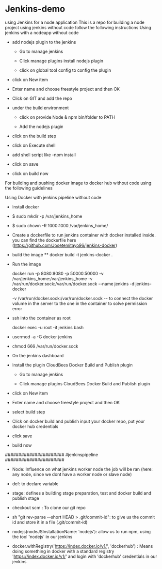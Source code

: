 # Jenkins-demo
using Jenkins for a node application
This is a repo for building a node project using jenkins without code
follow the following instructions
Using jenkins with a nodeapp without code

- add nodejs plugin to the jenkins

	- Go to manage jenkins

	- Click manage plugins install nodejs plugin

	- click on global tool config to config the plugin

- click on New item

- Enter name and choose freestyle project and then OK

- Click on GIT and add the repo

- under the build environment

	- click on provide Node & npm bin/folder to PATH

	- Add the nodejs plugin

- click on the build step

- click on Execute shell

- add shell script like -npm install

- click on save

- click on build now

For building and pushing docker image to docker hub without code using the following guidelines


Using Docker with jenkins pipeline without code

- Install docker

- $ sudo mkdir -p /var/jenkins_home

- $ sudo chown -R 1000:1000 /var/jenkins_home/

- Create a dockerfile to run jenkins container with docker installed inside. you can find the dockerfile here   (https://github.com/Josetemitayo96/jenkins-docker)

- build the image ** docker build -t jenkins-docker .

- Run the image 

	docker run -p 8080:8080 -p 50000:50000 -v /var/jenkins_home:/var/jenkins_home -v /var/run/docker.sock:/var/run/docker.sock --name jenkins -d jenkins-docker

	-v /var/run/docker.sock:/var/run/docker.sock   -- to connect the docker volume in the server to the one in the container to solve permission error

- ssh into the container as root 

	 docker exec -u root -it jenkins bash

- usermod -a -G docker jenkins

- chmod 666 /var/run/docker.sock

- On the jenkins dashboard

- Install the plugin CloudBees Docker Build and Publish plugin

	- Go to manage jenkins

	- Click manage plugins CloudBees Docker Build and Publish plugin

- click on New item

- Enter name and choose freestyle project and then OK

- select build step

- Click on docker build and publish input your docker repo, put your docker hub credentials

- click save

- build now


######################
#jenkinspipeline
######################

-  Node: Influence on what jenkins worker node the job will be ran (here: any node, since we dont have a worker node or slave node)

- def: to declare variable

- stage: defines a building stage  preparation, test and docker build and publish stage

- checkout scm : To clone our git repo

- sh "git rev-parse --short HEAD > .git/commit-id": to give us the commit id and store it in a file (.git/commit-id)

- nodejs(nodeJSInstallationName: 'nodejs'): allow us to run npm, using the tool 'nodejs' in our jenkins

- docker.withRegistry('https://index.docker.io/v1/', 'dockerhub') : Means doing something in docker with a standard registry 'https://index.docker.io/v1/' and login with 'dockerhub' credentials in our jenkins

